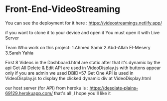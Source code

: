 # Front-End-VideoStreaming

You can see the deployment for it here : https://videostreamings.netlify.app/

if you want to clone it to your device and open it You must open it with Live Server

Team Who work on this project:
    1.Ahmed Samir
    2.Abd-Allah El-Mesery
    3.Sarah Yahia
    
First 8 Videos in the Dashboard.html are static after that it's dynamic by the api Get All
Delete & Edit API are used in VideoDisplay.js with buttons appear only if you are admin
we used DBID=57
Get One API is used in VideoDisplay.js to display the clicked dynamic div at VideoDisplay.html

our host server (for API) from heroku is : https://desolate-plains-69129.herokuapp.com/
that's all ,I hope you'll like it

